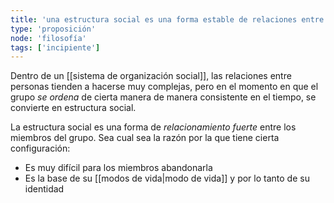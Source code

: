 ```yaml
---
title: 'una estructura social es una forma estable de relaciones entre los miembros del grupo'
type: 'proposición'
node: 'filosofía'
tags: ['incipiente']
---
```


Dentro de un [[sistema de organización social]], las relaciones entre personas tienden a hacerse muy complejas, pero en el momento en que el grupo *se ordena* de cierta manera de manera consistente en el tiempo, se convierte en estructura social.

La estructura social es una forma de *relacionamiento fuerte* entre los miembros del grupo. Sea cual sea la razón por la que tiene cierta configuración:

- Es muy difícil para los miembros abandonarla
- Es la base de su [[modos de vida|modo de vida]] y por lo tanto de su identidad